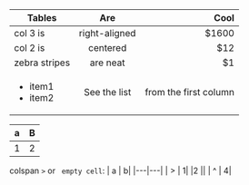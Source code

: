 | Tables        | Are           | Cool  |
| ------------- |:-------------:| -----:|
| col 3 is      | right-aligned | $1600 |
| col 2 is      | centered      |   $12 |
| zebra stripes | are neat      |    $1 |
| <ul><li>item1</li><li>item2</li></ul>| See the list | from the first column|

| a | B |
|---|---|
| 1| 2 |

colspan `>` or ` empty cell`:
| a | b|
|---|---|
| > | 1|
|2 ||
| ^ | 4|
